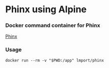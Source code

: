 # Phinx using Alpine

### Docker command container for Phinx

[Phinx](https://phinx.org/ "Phinx Home")


### Usage

    docker run --rm -v "$PWD:/app" lmport/phinx

